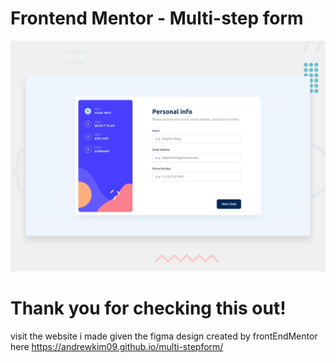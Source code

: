# Frontend Mentor - Multi-step form

![Design preview for the Multi-step form coding challenge](./design/desktop-preview.jpg)

# Thank you for checking this out!
visit the website i made given the figma design created by frontEndMentor here https://andrewkim09.github.io/multi-stepform/
